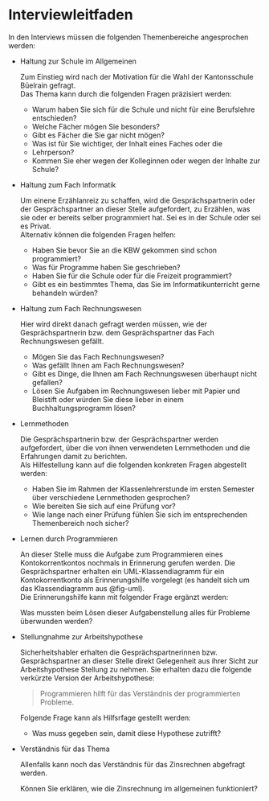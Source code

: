 # Interviewleitfaden

In den Interviews müssen die folgenden Themenbereiche angesprochen
werden:

* Haltung zur Schule im Allgemeinen
  
  Zum Einstieg wird nach der Motivation für die Wahl der Kantonsschule
  Büelrain gefragt.  
  Das Thema kann durch die folgenden Fragen präzisiert werden:

  * Warum haben Sie sich für die Schule und nicht für eine Berufslehre
    entschieden? 
  * Welche Fächer mögen Sie besonders?
  * Gibt es Fächer die Sie gar nicht mögen?
  * Was ist für Sie wichtiger, der Inhalt eines Faches oder die
  * Lehrperson?
  * Kommen Sie eher wegen der Kolleginnen oder wegen der Inhalte zur
    Schule? 

* Haltung zum Fach Informatik
  
  Um einene Erzählanreiz zu schaffen, wird die Gesprächspartnerin oder
  der Gesprächspartner an dieser Stelle aufgefordert, zu Erzählen, was
  sie oder er bereits selber programmiert hat. Sei es in der Schule oder
  sei es Privat.  
  Alternativ können die folgenden Fragen helfen:
  
  * Haben Sie bevor Sie an die KBW gekommen sind schon programmiert?
  * Was für Programme haben Sie geschrieben?
  * Haben Sie für die Schule oder für die Freizeit programmiert?
  * Gibt es ein bestimmtes Thema, das Sie im Informatikunterricht gerne
    behandeln würden?
  
* Haltung zum Fach Rechnungswesen
  
  Hier wird direkt danach gefragt werden müssen, wie der
  Gesprächspartnerin bzw. dem Gesprächspartner das Fach Rechnungswesen
  gefällt.

  * Mögen Sie das Fach Rechnungswesen?
  * Was gefällt Ihnen am Fach Rechnungswesen?
  * Gibt es Dinge, die Ihnen am Fach Rechnungswesen überhaupt nicht
    gefallen?
  * Lösen Sie Aufgaben im Rechnungswesen lieber mit Papier und Bleistift
    oder würden Sie diese lieber in einem Buchhaltungsprogramm lösen?
  
* Lernmethoden
  
  Die Gesprächspartnerin bzw. der Gesprächspartner werden aufgefordert,
  über die von ihnen verwendeten Lernmethoden und die Erfahrungen damit
  zu berichten.  
  Als Hilfestellung kann auf die folgenden konkreten Fragen abgestellt
  werden:

  * Haben Sie im Rahmen der Klassenlehrerstunde im ersten Semester über
    verschiedene Lernmethoden gesprochen?
  * Wie bereiten Sie sich auf eine Prüfung vor?
  * Wie lange nach einer Prüfung fühlen Sie sich im entsprechenden
    Themenbereich noch sicher?

* Lernen durch Programmieren
  
  An dieser Stelle muss die Aufgabe zum Programmieren eines
  Kontokorrentkontos nochmals in Erinnerung gerufen werden. Die
  Gesprächspartner erhalten ein UML-Klassendiagramm für ein
  Kontokorrentkonto als Erinnerungshilfe vorgelegt (es handelt sich um
  das Klassendiagramm aus @fig-uml).  
  Die Erinnerungshilfe kann mit folgender Frage ergänzt werden:
  
  Was mussten beim Lösen dieser Aufgabenstellung alles für Probleme
  überwunden werden?

* Stellungnahme zur Arbeitshypothese

  Sicherheitshabler erhalten die Gesprächspartnerinnen bzw.
  Gesprächspartner an dieser Stelle direkt Gelegenheit aus ihrer Sicht
  zur Arbeitshypothese Stellung zu nehmen. Sie erhalten dazu die
  folgende verkürzte Version der Arbeitshypothese:
  
  >Programmieren hilft für das Verständnis der programmierten
  Probleme.

  Folgende Frage kann als Hilfsrfage gestellt werden:

  * Was muss gegeben sein, damit diese Hypothese zutrifft?

* Verständnis für das Thema

  Allenfalls kann noch das Verständnis für das Zinsrechnen abgefragt
  werden.
  
  Können Sie erklären, wie die Zinsrechnung im allgemeinen funktioniert?



